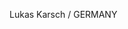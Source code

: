 Lukas Karsch / GERMANY

<!---
lukas-karsch/lukas-karsch is a ✨ special ✨ repository because its `README.md` (this file) appears on your GitHub profile.
You can click the Preview link to take a look at your changes.
--->
